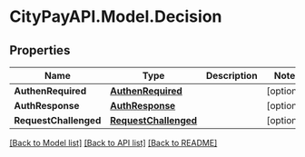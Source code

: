 # CityPayAPI.Model.Decision
## Properties

Name | Type | Description | Notes
------------ | ------------- | ------------- | -------------
**AuthenRequired** | [**AuthenRequired**](AuthenRequired.md) |  | [optional] 
**AuthResponse** | [**AuthResponse**](AuthResponse.md) |  | [optional] 
**RequestChallenged** | [**RequestChallenged**](RequestChallenged.md) |  | [optional] 

[[Back to Model list]](../README.md#documentation-for-models) [[Back to API list]](../README.md#documentation-for-api-endpoints) [[Back to README]](../README.md)

